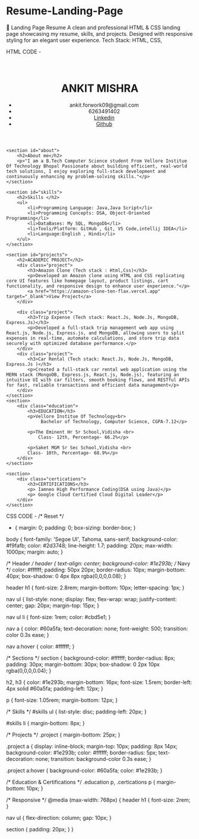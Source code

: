 # Resume-Landing-Page
🚀 Landing Page Resume A clean and professional HTML &amp; CSS landing page showcasing my resume, skills, and projects. Designed with responsive styling for an elegant user experience. Tech Stack: HTML, CSS, 

HTML CODE -
<!DOCTYPE html>
<html lang="en">
<head>
    <meta charset="UTF-8">
    <meta name="viewport" content="width=device-width, initial-scale=1.0">
    <title>Ankit Mishra - Portfolio</title>
    <link rel="stylesheet" href="styles.css">
</head>
<body>
    <header>
        <h1><br>ANKIT MISHRA<br></h1>
        <nav>
            <ul>
                <li>ankit.forwork09@gmail.com</li>
                <li>6263491402</li>
                <li><a href="https://www.linkedin.com/in/ankit-mishra09/">Linkedin</a></li>
                <li><a href="https://github.com/Ankit01mishra01">Github</a></li>
            </ul>
        </nav>
    </header>

    <section id="about">
        <h2>About me</h2>
        <p>"I am a B.Tech Computer Science student From Vellore Institue Of Technology Bhopal Passionate about building efficient, real-world tech solutions, I enjoy exploring full-stack development and continuously enhancing my problem-solving skills."</p>
    </section>

    <section id="skills">
        <h2>Skills </h2>
        <ul>
            <li>Programming Language: Java,Java Script</li>
            <li>Programming Concepts: DSA, Object-Oriented Programming</li>
            <li>DataBases: My SQL, MongoDb</li>
            <li>Tools/Platform: GitHub , Git, VS Code,intellij IDEA</li>
            <li>Language:English , Hindi</li>
        </ul>
    </section>

    <section id="projects">
        <h2>ACADEMIC PROJECT</h2>
        <div class="project">
            <h3>Amazon Clone (Tech stack : Html,Css)</h3>
            <p>Developed an Amazon clone using HTML and CSS replicating core UI features like homepage layout, product listings, cart functionality, and responsive design to enhance user experience."</p>
            <a href="https://amazon-clone-ten-flax.vercel.app" target="_blank">View Project</a>
        </div>

        <div class="project">
            <h3>Trip Expense (Tech stack: React.Js, Node.Js, MongoDB, Express.Js)</h3>
            <p>Developed a full-stack trip management web app using React.js, Node.js, Express.js, and MongoDB, allowing users to split expenses in real-time, automate calculations, and store trip data securely with optimized database performance.</p>
        </div>
        <div class="project">
            <h3>Car Rental (Tech stack: React.Js, Node.Js, MongoDB, Express.Js )</h3>
            <p>Created a full-stack car rental web application using the MERN stack (MongoDB, Express.js, React.js, Node.js), featuring an intuitive UI with car filters, smooth booking flows, and RESTful APIs for fast, reliable transactions and efficient data management</p>
        </div>
    </section>
    <section>
        <div class="education">
            <h3>EDUCATION</h3>
            <p>Vellore Institue Of Technology<br>
                 Bachelor of Technology, Computer Science, CGPA-7.12</p>

            <p>The Eminent Hr Sr School,Vidisha <br>
                Class- 12th, Percentage- 66.2%</p>

            <p>Saket MGM Sr Sec School,Vidisha <br>
            Class- 10th, Percentage- 68.9%</p>
        </div>
    </section>

    <section>
        <div class="certications">
            <h3>CERTIFICATIONS</h3>
            <p> Iamneo High Performance Coding(DSA using Java)</p>
            <p> Google Cloud Certified Cloud Digital Leader</p>
        </div>
    </section>
</body>
</html>



CSS CODE -
/* Reset */
* {
  margin: 0;
  padding: 0;
  box-sizing: border-box;
}

body {
  font-family: 'Segoe UI', Tahoma, sans-serif;
  background-color: #f9fafb;
  color: #2d3748;
  line-height: 1.7;
  padding: 20px;
  max-width: 1000px;
  margin: auto;
}

/* Header */
header {
  text-align: center;
  background-color: #1e293b; /* Navy */
  color: #ffffff;
  padding: 50px 20px;
  border-radius: 10px;
  margin-bottom: 40px;
  box-shadow: 0 4px 8px rgba(0,0,0,0.08);
}

header h1 {
  font-size: 2.8rem;
  margin-bottom: 10px;
  letter-spacing: 1px;
}

nav ul {
  list-style: none;
  display: flex;
  flex-wrap: wrap;
  justify-content: center;
  gap: 20px;
  margin-top: 15px;
}

nav ul li {
  font-size: 1rem;
  color: #cbd5e1;
}

nav a {
  color: #60a5fa;
  text-decoration: none;
  font-weight: 500;
  transition: color 0.3s ease;
}

nav a:hover {
  color: #ffffff;
}

/* Sections */
section {
  background-color: #ffffff;
  border-radius: 8px;
  padding: 30px;
  margin-bottom: 30px;
  box-shadow: 0 2px 10px rgba(0,0,0,0.04);
}

h2, h3 {
  color: #1e293b;
  margin-bottom: 16px;
  font-size: 1.5rem;
  border-left: 4px solid #60a5fa;
  padding-left: 12px;
}

p {
  font-size: 1.05rem;
  margin-bottom: 12px;
}

/* Skills */
#skills ul {
  list-style: disc;
  padding-left: 20px;
}

#skills li {
  margin-bottom: 8px;
}

/* Projects */
.project {
  margin-bottom: 25px;
}

.project a {
  display: inline-block;
  margin-top: 10px;
  padding: 8px 14px;
  background-color: #1e293b;
  color: #ffffff;
  border-radius: 5px;
  text-decoration: none;
  transition: background-color 0.3s ease;
}

.project a:hover {
  background-color: #60a5fa;
  color: #1e293b;
}

/* Education & Certifications */
.education p,
.certications p {
  margin-bottom: 10px;
}

/* Responsive */
@media (max-width: 768px) {
  header h1 {
    font-size: 2rem;
  }

  nav ul {
    flex-direction: column;
    gap: 10px;
  }

  section {
    padding: 20px;
  }
}

